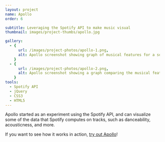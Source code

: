 ```yaml
---
layout: project
name: Apollo
order: 6

subtitle: Leveraging the Spotify API to make music visual
thumbnail: images/project-thumbs/apollo.jpg

gallery:
  - {
      url: /images/project-photos/apollo-1.png,
      alt: Apollo screenshot showing graph of musical features for a song
    }
  - {
      url: /images/project-photos/apollo-2.png,
      alt: Apollo screenshot showing a graph comparing the musical features of two songs
    }
tools:
  - Spotify API
  - jQuery
  - CSS3
  - HTML5
---
```


Apollo started as an experiment using the Spotify API, and can visualize some of the data that Spotify computes on tracks, such as danceability, acousticness, and more.

If you want to see how it works in action, <a href='https://viktorkoves.com/apollo'>try out Apollo</a>!
